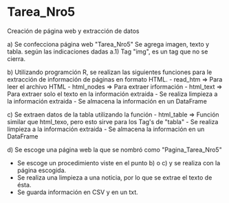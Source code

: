 ﻿# Tarea_Nro5
Creación de página web y extracción de datos

a) Se confecciona página web "Tarea_Nro5"
	Se agrega imagen, texto y tabla.
	según las indicaciones dadas
	a.1) Tag "img", es un tag que no se cierra.

b) Utilizando programción R, se realizan las siguientes funciones para le extracción de información
   de páginas en formato HTML.
	- read_htm => Para leer el archivo HTML
	- html_nodes => Para extraer irformación
	- html_text => Para extraer solo el texto en la información extraida
	- Se realiza limpieza a la información extraida
	- Se almacena la información en un DataFrame

c) Se extraen datos de la tabla utilizando la función
	- html_table => Función similar que html_texo, pero esto sirve para los Tag's de "tabla"
	- Se realiza limpieza a la información extraida
	- Se almacena la información en un DataFrame


d) Se escoge una página web la que se nombró como "Pagina_Tarea_Nro5"
   -	Se escoge un procedimiento viste en el punto b) o c) y se realiza con la página escogida.
   -	Se realiza una limpieza a una noticia, por lo que se extrae el texto de ésta.
   -	Se guarda información en CSV y en un txt.
